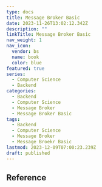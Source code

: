 ```yaml
---
type: docs
title: Message Broker Basic
date: 2023-11-26T13:02:12.342Z
description: ""
linkTitle: Message Broker Basic
nav_weight: 1
nav_icon:
  vendor: bs
  name: book
  color: blue
featured: true
series:
  - Computer Science
  - Backend
categories:
  - Backend
  - Computer Science
  - Message Broker
  - Message Broker Basic
tags:
  - Backend
  - Computer Science
  - Message Broker
  - Message Broekr Basic
lastmod: 2023-12-09T07:00:23.239Z
draft: published
---
```


## Reference
